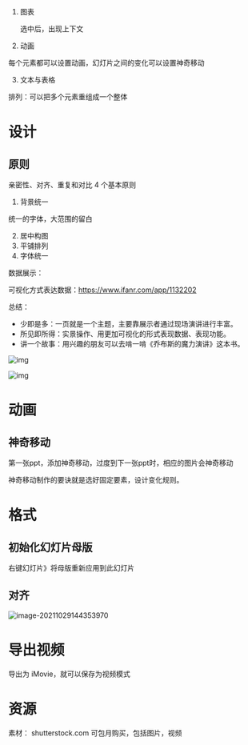 1. 图表

   选中后，出现上下文

2. 动画

每个元素都可以设置动画，幻灯片之间的变化可以设置神奇移动

3. 文本与表格

排列：可以把多个元素重组成一个整体

# 设计

## 原则

亲密性、对齐、重复和对比 4 个基本原则

1. 背景统一

统一的字体，大范围的留白

2. 居中构图
3. 平铺排列
4. 字体统一

数据展示：

可视化方式表达数据：https://www.ifanr.com/app/1132202


总结：

- 少即是多：一页就是一个主题，主要靠展示者通过现场演讲进行丰富。
- 所见即所得：实景操作、用更加可视化的形式表现数据、表现功能。
- 讲一个故事：用兴趣的朋友可以去啃一啃《乔布斯的魔力演讲》这本书。

![img](https://piggo-picture.oss-cn-hangzhou.aliyuncs.com/image/giphy-2.gif)

![img](https://piggo-picture.oss-cn-hangzhou.aliyuncs.com/image/giphy-1-1.gif)

# 动画

## 神奇移动

第一张ppt，添加神奇移动，过度到下一张ppt时，相应的图片会神奇移动

神奇移动制作的要诀就是选好固定要素，设计变化规则。



# 格式

## 初始化幻灯片母版

右键幻灯片》将母版重新应用到此幻灯片

## 对齐

![image-20211029144353970](https://piggo-picture.oss-cn-hangzhou.aliyuncs.com/image/image-20211029144353970.png)

# 导出视频

导出为 iMovie，就可以保存为视频模式

# 资源

素材： shutterstock.com  可包月购买，包括图片，视频
